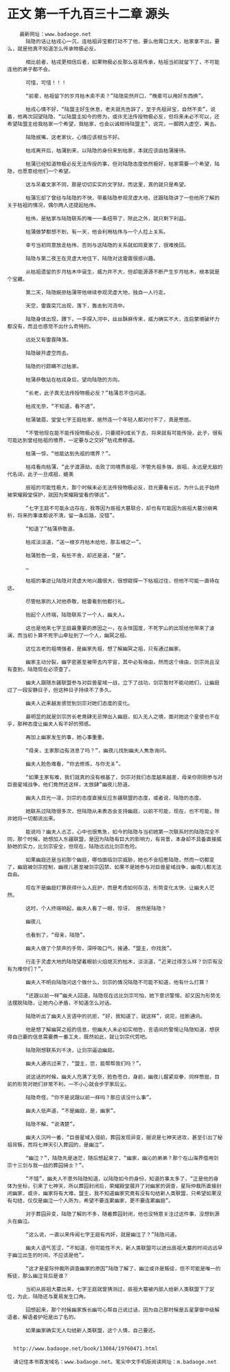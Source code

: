 # 正文 第一千九百三十二章 源头
        最新网址：www.badaoge.net
          陆隐的话让枯戎心一沉，连枯祖异宝都打动不了他，要么他胃口太大，枯家拿不出，要么，就是他真不知道怎么传承物极必反。
      
          相比前者，枯戎更相信后者，如果物极必反那么容易传承，枯祖当初就留下了，不可能连他的弟子都不会。
      
          可惜，可惜！！！
      
          “前辈，枯祖留下的岁月枯木卖不卖？”陆隐突然开口，“晚辈可以用好东西换”。
      
          枯戎心情不好，“陆盟主好生休息，老夫就先告辞了，至于先祖异宝，自然不卖”，说着，他再次回望陆隐，“以陆盟主如今的修为，或许无法传授物极必反，但将来未必不可以，还希望陆盟主给我枯家一个希望，我枯家，也会以诚相待陆盟主”，说完，一脚跨入虚空，离去。
      
          陆隐抿嘴，这老家伙，心情应该相当不好。
      
          枯戎离开后，枯蒲到来，以陆隐的身份来到枯家，本就应该由枯蒲接待。
      
          枯蒲已经知道物极必反无法传授的事，但对陆隐态度依然极好，枯家需要一个希望，陆隐，也愿意给他们一个希望。
      
          这与吊着文家不同，那是切切实实的文字狱，而这里，真的就只是希望。
      
          枯蒲忘却了曾经与陆隐的不快，带着陆隐参观灵虚大地，还跟陆隐讲了一些他所了解的关于枯祖的情况，偶尔两人还提起枯伟。
      
          枯伟，是枯家与陆隐联系的唯一一条纽带了，除此之外，就只剩下利益。
      
          枯蒲做梦都想不到，有一天，他会利用枯伟与一个人拉上关系。
      
          幸亏当初同意放走枯伟，否则与这陆隐的关系就如同夏家了，很难挽回。
      
          陆隐与第二夜王在灵虚大地住下，陆隐对这雷霆很感兴趣。
      
          从枯祖遗留的岁月枯木中诞生，威力并不大，但却能源源不断产生岁月枯木，根本就是个宝藏。
      
          第二天，陆隐婉拒枯蒲带他继续参观灵虚大地，独自一人行走。
      
          天空，雷霆突兀出现，落下，轰击到河流中。
      
          陆隐身体出现，蹲下，一手探入河中，丝丝酥麻传来，威力确实不大，连启蒙境破坏力都没有，而且也感觉不出什么奇特的。
      
          远处又有雷霆降落。
      
          陆隐破开虚空而去。
      
          陆隐的行踪瞒不过枯家。
      
          枯蒲恭敬站在枯戎身后，望向陆隐的方向。
      
          “长老，此子真无法传授物极必反？”枯蒲忍不住问道。
      
          枯戎无奈，“不知道，看不透”。
      
          枯蒲皱眉，堂堂七字王庭枯家，居然连一个年轻人都对付不了，真是憋屈。
      
          “不管他现在能不能传授物极必反，只要顺利成长下去，将来就有可能传授，此子，很有可能达到曾经枯祖的境界，一定要与之交好”枯戎肃穆道。
      
          枯蒲一惊，“他能达到先祖的境界？”。
      
          枯戎看向枯蒲，“此子渡源劫，击败了同境界辰祖，不管先祖多强，辰祖，永远是无敌的代名词，此子一旦成祖，媲美
      
          辰祖的可能性极大，那个时候未必无法传授物极必反，目光要看长远，为什么此子始终被荣耀殿堂保护，就因为荣耀殿堂看的够远”。
      
          “七字王庭不可能永远存在，我等因为辰祖大墓联合，却也有可能因为辰祖大墓分崩离析，将来的事谁都说不清，留一条后路，没错”。
      
          “知道了”枯蒲恭敬道。
      
          枯戎淡淡道，“送一根岁月枯木给他，那五根之一”。
      
          枯蒲脸色一变，有些不舍，却还是道，“是”。
      
          …
      
          枯祖的事迹让陆隐对灵虚大地兴趣很大，很想窥探一下枯祖过往，但他不可能一直待在这。
      
          尽管枯家的人对他恭敬，枯雷看到他都行礼。
      
          抬起个人终端，陆隐联系了一个人，幽夫人。
      
          这也是他来七字王庭最重要的原因之一，在永恒国度，不死宇山的出现给他带来了波澜，而当初卜算不死宇山牵扯到了一个人，幽冥之祖。
      
          这位古老的祖境强者，是幽家先祖，想了解幽冥之祖，只有通过幽家。
      
          幽家主动分裂，幽字密甚至被带去内宇宙，其中必有缘由，然而这个缘由，剑宗尚且没有查到，陆隐现在必须查了。
      
          幽夫人跟随东疆联盟参与对巨兽星域一战，立下了战功，剑宗暂时不能动她们，让幽庭过了一段安静日子，但这种日子持续不了多久。
      
          幽夫人近来越发感觉到剑宗对她们态度的变化。
      
          最明显的就是剑宗厉长老竟肆无忌惮出入幽庭，如入无人之境，面对她这个星使也不在乎，那种态度让幽夫人有不好的预感。
      
          再加上幽家发生的事，她心事重重。
      
          “母亲，主家那边有消息了吗？”，幽夜儿找到幽夫人焦急询问。
      
          幽夫人脸色难看，“你去修炼，与你无关”。
      
          “如果主家有难，我们就真的没有根基了，剑宗对我们态度越来越差，母亲你刚刚参与对巨兽星域战争，他们竟然还这样，太放肆”幽夜儿怒道。
      
          幽夫人目光一凛，剑宗的态度直接反应东疆联盟的态度，或者说，陆隐的态度。
      
          她联系过陆隐很多次，但陆隐从未表态会支持幽庭，以前不可能，现在，也不可能，除非她将一切都说出来。
      
          能说吗？幽夫人忐忑，心中也很焦急，如今的陆隐与当初她第一次联系时的陆隐完全不同，那个时候，她想加入东疆联盟，是因为陆隐有巨大的影响力，有背景，本身却不具备直接威胁她的实力，比剑宗安全，但现在，陆隐远远比剑宗危险。
      
          如果幽庭还是当初那个幽庭，哪怕面临剑宗威胁，她也不会招惹陆隐，然而一切都变了，幽庭被剑宗控制，幽夜儿甚至被剑宗囚禁，如果不是她参与对巨兽星域战争，幽夜儿都无法自由。
      
          现在不是幽庭打算获得什么人庇护，而是考虑如何存活，形势变化太快，让幽夫人茫然。
      
          这时，个人终端响起，幽夫人看了一眼，惊讶， 居然是陆隐？
      
          幽夜儿
      
          也看到了，“母亲，陆隐”。
      
          幽夫人做了个禁声的手势，深呼吸口气，接通，“盟主，你找我”。
      
          行走于灵虚大地的陆隐望着眼前火焰熄灭的枯木，淡淡道，“近来过得怎么样？剑宗有没有为难你们？”。
      
          幽夫人不明白陆隐问这个做什么，剑宗的情况陆隐不可能不知道，他有什么打算？
      
          “还跟以前一样”幽夫人回道，陆隐现在远比剑宗可怕，她下意识警惕，却又因为形势无法摆脱陆隐，让她内心矛盾，不知道怎么对话。
      
          陆隐听出了幽夫人言语中的抗拒，“好，我知道了，就这样”，说完，挂断通讯。
      
          他是想了解幽冥之祖的信息，但幽夫人未必如实相告，言语间的警惕让陆隐知道，想获得自己要的信息需要费一番工夫，既然如此，就让剑宗代劳吧。
      
          陆隐刚想联系刘千决，让剑宗逼迫幽庭。
      
          幽夫人通讯过来了，“盟主，您，能帮帮我们吗？”。
      
          说这话的时候，幽夫人充满了无奈，脸色苍白，身前，幽夜儿握紧双拳，同样憋屈，目前的形势对她们非常不利，一不小心就会步宇家后尘。
      
          陆隐奇怪，“你不是说跟以前一样吗？那应该没什么事”。
      
          幽夫人低声道，“不是幽庭，是，幽家”。
      
          陆隐不解，“说清楚”。
      
          幽夫人沉吟一番，“巨兽星域入侵前，葬园发现异变，据说是七神天进攻，甚至引出了秘祖背叛，而将七神天引入葬园的，是幽泣”。
      
          “幽泣？”，陆隐先是迷茫，随后想起来了，“幽家，幽沁的弟弟？那个在山海界借用剑宗十三剑与我一战的葬园骑士？”。
      
          “不错”，幽夫人不意外陆隐知道，以陆隐如今的身份，知道的事太多了，“正是他的身体为坐标，引来了七神天，所以葬园封闭后，荣耀殿堂展开了对幽家的调查，星际仲裁所直接封闭幽家，或许，幽家将有大难，盟主，我不知道幽家究竟有没有勾结新人类联盟，只希望如果没有勾结，仅仅是幽泣一个人所为，希望不要连累幽家，更不要连累幽庭”。
      
          对于葬园异变，陆隐了解的不多，随着葬园封闭，他也没特意关注过这件事，没想到源头在幽泣。
      
          “这么说，一直以来传闻七字王庭有内奸，就是幽泣了？”陆隐问道。
      
          幽夫人语气苦涩，“不知道，但可能性不大，新人类联盟可以进出辰祖大墓的时间远远早于幽泣出生的时间，不应该是他”。
      
          “这才是星际仲裁所调查幽家的原因”陆隐了解了，幽泣或许是叛徒，但不可能是唯一的叛徒，那么幽泣背后是谁？
      
          当初从辰祖大墓出来，七字王庭就曾猜测过，辰祖大墓被内部人给新人类联盟下了定位，为此，陆隐还与夏易发生口角。
      
          回想起来，那个时候幽家族长幽可心帮自己说过话，因为自己那时候是五星掌御中级解语者，解语者护短是出了名的。
      
          如果幽家确实无人勾结新人类联盟，这个人情，自己要还。
      
      
      http://www.badaoge.net/book/13084/19760471.html
      
      请记住本书首发域名：www.badaoge.net。笔尖中文手机版阅读网址：m.badaoge.net